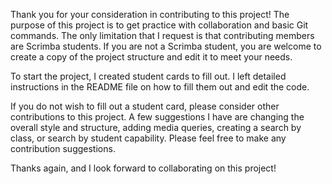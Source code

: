 Thank you for your consideration in contributing to this project! The purpose of this project is to get practice with collaboration and basic Git commands. The only limitation that I request is that contributing members are Scrimba students. If you are not a Scrimba student, you are welcome to create a copy of the project structure and edit it to meet your needs.

To start the project, I created student cards to fill out. I left detailed instructions in the README file on how to fill them out and edit the code. 

If you do not wish to fill out a student card, please consider other contributions to this project. A few suggestions I have are changing the overall style and structure, adding media queries, creating a search by class, or search by student capability. Please feel free to make any contribution suggestions.

Thanks again, and I look forward to collaborating on this project! 
